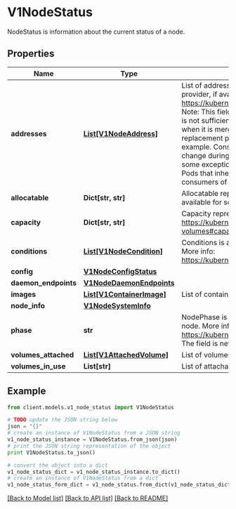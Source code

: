 # V1NodeStatus

NodeStatus is information about the current status of a node.

## Properties
Name | Type | Description | Notes
------------ | ------------- | ------------- | -------------
**addresses** | [**List[V1NodeAddress]**](V1NodeAddress.md) | List of addresses reachable to the node. Queried from cloud provider, if available. More info: https://kubernetes.io/docs/concepts/nodes/node/#addresses Note: This field is declared as mergeable, but the merge key is not sufficiently unique, which can cause data corruption when it is merged. Callers should instead use a full-replacement patch. See https://pr.k8s.io/79391 for an example. Consumers should assume that addresses can change during the lifetime of a Node. However, there are some exceptions where this may not be possible, such as Pods that inherit a Node&#39;s address in its own status or consumers of the downward API (status.hostIP). | [optional] 
**allocatable** | **Dict[str, str]** | Allocatable represents the resources of a node that are available for scheduling. Defaults to Capacity. | [optional] 
**capacity** | **Dict[str, str]** | Capacity represents the total resources of a node. More info: https://kubernetes.io/docs/concepts/storage/persistent-volumes#capacity | [optional] 
**conditions** | [**List[V1NodeCondition]**](V1NodeCondition.md) | Conditions is an array of current observed node conditions. More info: https://kubernetes.io/docs/concepts/nodes/node/#condition | [optional] 
**config** | [**V1NodeConfigStatus**](V1NodeConfigStatus.md) |  | [optional] 
**daemon_endpoints** | [**V1NodeDaemonEndpoints**](V1NodeDaemonEndpoints.md) |  | [optional] 
**images** | [**List[V1ContainerImage]**](V1ContainerImage.md) | List of container images on this node | [optional] 
**node_info** | [**V1NodeSystemInfo**](V1NodeSystemInfo.md) |  | [optional] 
**phase** | **str** | NodePhase is the recently observed lifecycle phase of the node. More info: https://kubernetes.io/docs/concepts/nodes/node/#phase The field is never populated, and now is deprecated. | [optional] 
**volumes_attached** | [**List[V1AttachedVolume]**](V1AttachedVolume.md) | List of volumes that are attached to the node. | [optional] 
**volumes_in_use** | **List[str]** | List of attachable volumes in use (mounted) by the node. | [optional] 

## Example

```python
from client.models.v1_node_status import V1NodeStatus

# TODO update the JSON string below
json = "{}"
# create an instance of V1NodeStatus from a JSON string
v1_node_status_instance = V1NodeStatus.from_json(json)
# print the JSON string representation of the object
print V1NodeStatus.to_json()

# convert the object into a dict
v1_node_status_dict = v1_node_status_instance.to_dict()
# create an instance of V1NodeStatus from a dict
v1_node_status_form_dict = v1_node_status.from_dict(v1_node_status_dict)
```
[[Back to Model list]](../README.md#documentation-for-models) [[Back to API list]](../README.md#documentation-for-api-endpoints) [[Back to README]](../README.md)


